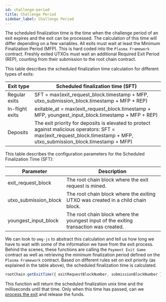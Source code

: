 ```yaml
---
id: challenge-period
title: Challenge Period
sidebar_label: Challenge Period
---
```


The scheduled finalization time is the time when the challenge period of an exit expires and the exit can be processed. The calculation of this time will differ depending on a few variables. All exits must wait at least the Minimum Finalization Period (MFP). This is hard coded into the `Plasma Framework` contract. Freshly exited UTXOs must wait an additional Required Exit Period (REP), counting from their submission to the root chain contract.

This table describes the scheduled finalization time calculation for different types of exits: 

| Exit type | Scheduled finalization time (SFT) |
|   ---     |   ---     |
| Regular exits | SFT = max(exit_request_block.timestamp + MFP, utxo_submission_block.timestamp + MFP + REP) |
| In-flight exits   | exitable_at = max(exit_request_block.timestamp + MFP, youngest_input_block.timestamp + MFP + REP) |
| Deposits  |   The exit priority for deposits is elevated to protect against malicious operators:   SFT = max(exit_request_block.timestamp + MFP, utxo_submission_block.timestamp + MFP) |

This table describes the configuration parameters for the Scheduled Finalization Time (SFT): 

| Parameter | Description |
|   ---     |   ---     |
| exit_request_block  | The root chain block where the exit request is mined. |
| utxo_submission_block | The root chain block where the exiting UTXO was created in a child chain block. |
| youngest_input_block  | The root chain block where the youngest input of the exiting transaction was created. |

We can look to `omg-js` to abstract this calculation and tell us how long we have to wait with some of the information we have from the exit process. Behind the scenes, these functions are calling the `Payment Exit Game` contract as well as retrieving the minimum finalization period defined on the `Plasma Framework` contract. Based on different rules set on exit priority (as explained in the table above), the scheduled finalization time is calculated.

```js
rootChain.getExitTime({ exitRequestBlockNumber, submissionBlockNumber })
```

This function will return the scheduled finalization unix time and the milliseconds until that time. 
Only when this time has passed, can we [process the exit](process-exits) and release the funds.
